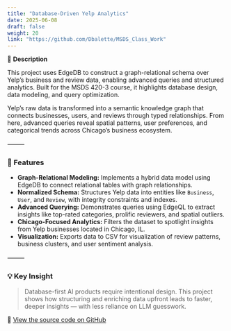 ```yaml
---
title: "Database-Driven Yelp Analytics"
date: 2025-06-08
draft: false
weight: 20
link: "https://github.com/Dbalette/MSDS_Class_Work"
---
```


📘 **Description**

This project uses EdgeDB to construct a graph-relational schema over Yelp’s business and review data, enabling advanced queries and structured analytics. Built for the MSDS 420-3 course, it highlights database design, data modeling, and query optimization.

<!--more-->

Yelp’s raw data is transformed into a semantic knowledge graph that connects businesses, users, and reviews through typed relationships. From here, advanced queries reveal spatial patterns, user preferences, and categorical trends across Chicago’s business ecosystem.

⸻

### 🔧 Features

- **Graph-Relational Modeling:** Implements a hybrid data model using EdgeDB to connect relational tables with graph relationships.
- **Normalized Schema:** Structures Yelp data into entities like `Business`, `User`, and `Review`, with integrity constraints and indexes.
- **Advanced Querying:** Demonstrates queries using EdgeQL to extract insights like top-rated categories, prolific reviewers, and spatial outliers.
- **Chicago-Focused Analytics:** Filters the dataset to spotlight insights from Yelp businesses located in Chicago, IL.
- **Visualization:** Exports data to CSV for visualization of review patterns, business clusters, and user sentiment analysis.

⸻

### 💡 Key Insight

> Database-first AI products require intentional design. This project shows how structuring and enriching data upfront leads to faster, deeper insights — with less reliance on LLM guesswork.

🔗 [View the source code on GitHub](https://github.com/Dbalette/MSDS_Class_Work)
